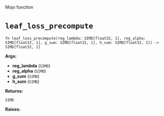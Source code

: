 Mojo function

# `leaf_loss_precompute`

```mojo
fn leaf_loss_precompute(reg_lambda: SIMD[float32, 1], reg_alpha: SIMD[float32, 1], g_sum: SIMD[float32, 1], h_sum: SIMD[float32, 1]) -> SIMD[float32, 1]
```

**Args:**

- **reg_lambda** (`SIMD`)
- **reg_alpha** (`SIMD`)
- **g_sum** (`SIMD`)
- **h_sum** (`SIMD`)

**Returns:**

`SIMD`

**Raises:**


